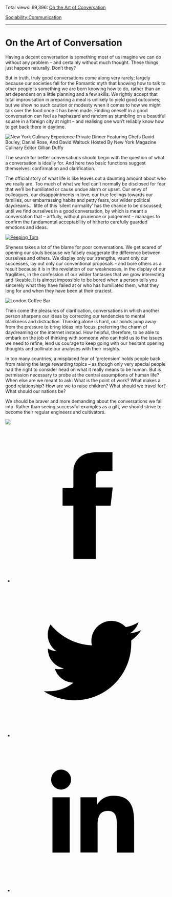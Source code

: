Total views: 69,396: [On the Art of Conversation](https://www.theschooloflife.com/thebookoflife/why-conversations-are-often-so-boring/)

[Sociability:](https://www.theschooloflife.com/thebookoflife/category/sociability/)[Communication](https://www.theschooloflife.com/thebookoflife/category/sociability/communication/)

* * *

# On the Art of Conversation
<style>
						.alignnone {
  display: block;
  margin-left: auto;
  margin-right: auto;
  align: center:
}

.addtoany_share_save_container {
display:none;
}

.wp-block-image {
		display: block;
  margin-left: auto;
  margin-right: auto;
  width: 50%;
}

.aligncenter {
display: block;
  margin-left: auto;
  margin-right: auto;
  align: center:
}

@media only screen and (max-width: 500px) {
  .wp-block-image {
		display: block;
  margin-left: auto;
  margin-right: auto;
  width: 100%;
} }

h1 {max-width: 600px !important;
}
.s18-single-post .content-area .site-main article .post-cat-header-display + .old-wrapper p {
    font-size: 1.200em
}
						</style>

Having a decent conversation is something most of us imagine we can do without any problem – and certainly without much thought. These things just happen naturally. Don’t they?

But in truth, truly good conversations come along very rarely; largely because our societies fall for the Romantic myth that knowing how to talk to other people is something we are born knowing how to do, rather than an art dependent on a little planning and a few skills. We rightly accept that total improvisation in preparing a meal is unlikely to yield good outcomes; but we show no such caution or modesty when it comes to how we might talk over the food once it has been made. Finding oneself in a good conversation can feel as haphazard and random as stumbling on a beautiful square in a foreign city at night ­– and realising one won’t reliably know how to get back there in daytime.

![New York Culinary Experience Private Dinner Featuring Chefs David Bouley, Daniel Rose, And David Waltuck Hosted By New York Magazine Culinary Editor Gillian Duffy](https://www.theschooloflife.com/thebookoflife/wp-content/uploads/2014/09/483000331.jpg)

The search for better conversations should begin with the question of what a conversation is ideally for. And here two basic functions suggest themselves: confirmation and clarification.

The official story of what life is like leaves out a daunting amount about who we really are. Too much of what we feel can’t normally be disclosed for fear that we’ll be humiliated or cause undue alarm or upset. Our envy of colleagues, our disappointments in love, our true feelings towards our families, our embarrassing habits and petty fears, our wilder political daydreams… little of this ‘silent normality’ has the chance to be discussed; until we find ourselves in a good conversation, by which is meant a conversation that – artfully, without prurience or judgement – manages to confirm the fundamental acceptability of hitherto carefully guarded emotions and ideas.

[![Peeping Tom](https://www.theschooloflife.com/thebookoflife/wp-content/uploads/2014/10/28645111.jpg)](http://www.thebookoflife.org/wp-content/uploads/2014/10/28645111.jpg)

Shyness takes a lot of the blame for poor conversations. We get scared of opening our souls because we falsely exaggerate the difference between ourselves and others. We display only our strengths, vaunt only our successes, lay out only our conventional proposals – and bore others as a result because it is in the revelation of our weaknesses, in the display of our fragilities, in the confession of our wilder fantasies that we grow interesting and likeable. It is almost impossible to be bored when a person tells you sincerely what they have failed at or who has humiliated them, what they long for and when they have been at their craziest.

![London Coffee Bar](https://www.theschooloflife.com/thebookoflife/wp-content/uploads/2014/09/3333684.jpg)

Then come the pleasures of clarification, conversations in which another person sharpens our ideas by correcting our tendencies to mental blankness and distraction. Thinking alone is hard, our minds jump away from the pressure to bring ideas into focus, preferring the charm of daydreaming or the internet instead. How helpful, therefore, to be able to embark on the job of thinking with someone who can hold us to the issues we need to refine, lend us courage to keep going with our hesitant opening thoughts and pollinate our analyses with their insights.

In too many countries, a misplaced fear of ‘pretension’ holds people back from raising the large rewarding topics – as though only very special people had the right to consider head on what it really means to be human. But is permission necessary to probe at the central assumptions of human life? When else are we meant to ask: What is the point of work? What makes a good relationship? How are we to raise children? What should we travel for? What should our nations be?

We should be braver and more demanding about the conversations we fall into. Rather than seeing successful examples as a gift, we should strive to become their regular engineers and cultivators.

[![](https://img.youtube.com/vi/iEg5_MaxFPo/0.jpg)](https://www.youtube.com/embed/iEg5_MaxFPo?ecver=2 '')
<style>
    .iframe-class { display: block !important; }
</style>

- [<svg xmlns="http://www.w3.org/2000/svg" viewbox="0 0 26 26"><title>Facebook</title>
                    <g>
                        <path d="M8.38,10H9.92c.2,0,.29,0,.29-.28,0-.82,0-1.64,0-2.46a3.05,3.05,0,0,1,2.57-3.15A7.22,7.22,0,0,1,14,3.95c.86,0,1.71,0,2.57,0h.25v3.2h-2A.85.85,0,0,0,14,8c0,.62,0,1.24,0,1.91h2.87L16.51,13H14v9H10.21V13H8.38Z"></path>
                    </g>
                </svg>](http://www.facebook.com/sharer/sharer.php?u=https://www.theschooloflife.com/thebookoflife/why-conversations-are-often-so-boring/)
- [<svg xmlns="http://www.w3.org/2000/svg" viewbox="0 0 26 26"><title>Twitter</title>
                    <path d="M21.69,7.9a6.75,6.75,0,0,1-1.94.53,3.39,3.39,0,0,0,1.48-1.87,6.76,6.76,0,0,1-2.14.82,3.38,3.38,0,0,0-5.75,3.08,9.59,9.59,0,0,1-7-3.53,3.38,3.38,0,0,0,1,4.51A3.36,3.36,0,0,1,5.89,11v0A3.38,3.38,0,0,0,8.6,14.37a3.39,3.39,0,0,1-1.53.06,3.38,3.38,0,0,0,3.15,2.35A6.78,6.78,0,0,1,6,18.22a6.87,6.87,0,0,1-.81,0A9.6,9.6,0,0,0,20,10.08q0-.22,0-.44A6.86,6.86,0,0,0,21.69,7.9Z"></path>
                </svg>](http://twitter.com/share?url=https://www.theschooloflife.com/thebookoflife/why-conversations-are-often-so-boring/&text=&via=theschooloflife)
- [<svg xmlns="http://www.w3.org/2000/svg" viewbox="0 0 26 26"><title>LinkedIn</title>
<path class="cls-2" d="M6.67,10H9.58v9.36H6.67ZM8.13,5.32A1.69,1.69,0,1,1,6.44,7,1.69,1.69,0,0,1,8.13,5.32"></path><path class="cls-2" d="M11.41,10H14.2v1.28h0A3.06,3.06,0,0,1,17,9.75c2.95,0,3.49,1.94,3.49,4.46v5.14H17.57V14.79c0-1.09,0-2.48-1.51-2.48s-1.75,1.18-1.75,2.4v4.63H11.41Z"></path></svg>](https://www.linkedin.com/shareArticle?mini=true&url=https://www.theschooloflife.com/thebookoflife/why-conversations-are-often-so-boring/)
